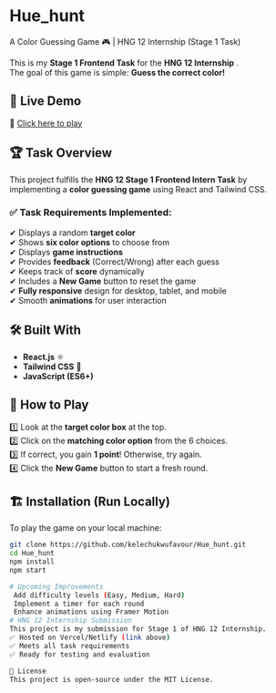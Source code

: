 # Hue_hunt

A Color Guessing Game 🎮 | HNG 12 Internship (Stage 1 Task)

This is my **Stage 1 Frontend Task** for the **HNG 12 Internship** .  
The goal of this game is simple: **Guess the correct color!**  

## 🚀 Live Demo
🔗 [Click here to play](your-live-link-here)  

## 🏆 Task Overview  
This project fulfills the **HNG 12 Stage 1 Frontend Intern Task** by implementing a **color guessing game** using React and Tailwind CSS.  

### ✅ Task Requirements Implemented:  
✔ Displays a random **target color**  
✔ Shows **six color options** to choose from  
✔ Displays **game instructions**  
✔ Provides **feedback** (Correct/Wrong) after each guess  
✔ Keeps track of **score** dynamically  
✔ Includes a **New Game** button to reset the game  
✔ **Fully responsive** design for desktop, tablet, and mobile  
✔ Smooth **animations** for user interaction  

## 🛠️ Built With  
- **React.js** ⚛️  
- **Tailwind CSS** 🎨  
- **JavaScript (ES6+)**  

## 📜 How to Play  
1️⃣ Look at the **target color box** at the top.  
2️⃣ Click on the **matching color option** from the 6 choices.  
3️⃣ If correct, you gain **1 point**! Otherwise, try again.  
4️⃣ Click the **New Game** button to start a fresh round.  

## 🏗 Installation (Run Locally)  
To play the game on your local machine:  
```sh
git clone https://github.com/kelechukwufavour/Hue_hunt.git
cd Hue_hunt
npm install
npm start

# Upcoming Improvements
 Add difficulty levels (Easy, Medium, Hard)
 Implement a timer for each round
 Enhance animations using Framer Motion
# HNG 12 Internship Submission
This project is my submission for Stage 1 of HNG 12 Internship.
✅ Hosted on Vercel/Netlify (link above)
✅ Meets all task requirements
✅ Ready for testing and evaluation

📜 License
This project is open-source under the MIT License.

